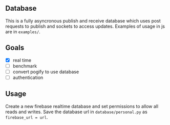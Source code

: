 ## Database

This is a fully asyncronous publish and receive database which uses post requests to publish and sockets to access updates.
Examples of usage in js are in ``examples/``. 

## Goals

  - [x] real time
  - [ ] benchmark
  - [ ] convert pogify to use database
  - [ ] authentication

## Usage

Create a new firebase realtime database and set permissions to allow all reads and writes. Save the database url in ``database/personal.py`` as ``firebase_url = url``.
